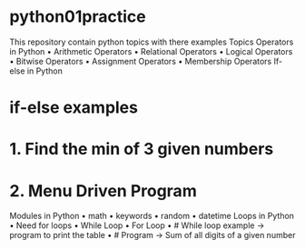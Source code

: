 # python01practice
This repository contain python topics with there examples
Topics
Operators in Python
•	Arithmetic Operators
•	Relational Operators
•	Logical Operators
•	Bitwise Operators
•	Assignment Operators
•	Membership Operators
If-else in Python
# if-else examples
# 1. Find the min of 3 given numbers
# 2. Menu Driven Program

Modules in Python
•	math
•	keywords
•	random
•	datetime
Loops in Python
•	Need for loops
•	While Loop
•	For Loop
•	# While loop example -> program to print the table
•	# Program -> Sum of all digits of a given number


